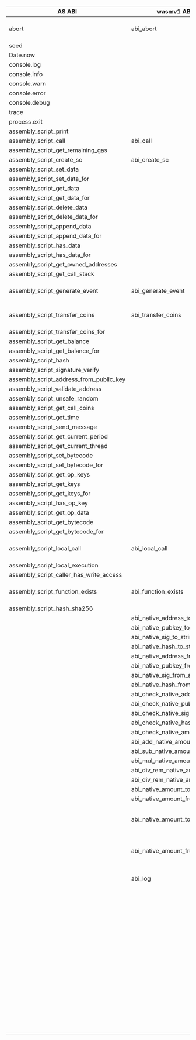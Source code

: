 | AS ABI                                  | wasmv1 ABI                     | proto                               | comment                     |
| --------------------------------------- | ------------------------------ | ----------------------------------- | --------------------------- |
| abort                                   | abi_abort                      |                                     | working need update         |
| seed                                    |                                |                                     |                             |
| Date.now                                |                                |                                     |                             |
| console.log                             |                                |                                     |                             |
| console.info                            |                                |                                     |                             |
| console.warn                            |                                |                                     |                             |
| console.error                           |                                |                                     |                             |
| console.debug                           |                                |                                     |                             |
| trace                                   |                                |                                     |                             |
| process.exit                            |                                |                                     |                             |
| assembly_script_print                   |                                |                                     |                             |
| assembly_script_call                    | abi_call                       |                                     |                             |
| assembly_script_get_remaining_gas       |                                |                                     |                             |
| assembly_script_create_sc               | abi_create_sc                  |                                     |                             |
| assembly_script_set_data                |                                |                                     |                             |
| assembly_script_set_data_for            |                                |                                     |                             |
| assembly_script_get_data                |                                |                                     |                             |
| assembly_script_get_data_for            |                                |                                     |                             |
| assembly_script_delete_data             |                                |                                     |                             |
| assembly_script_delete_data_for         |                                |                                     |                             |
| assembly_script_append_data             |                                |                                     |                             |
| assembly_script_append_data_for         |                                |                                     |                             |
| assembly_script_has_data                |                                |                                     |                             |
| assembly_script_has_data_for            |                                |                                     |                             |
| assembly_script_get_owned_addresses     |                                |                                     |                             |
| assembly_script_get_call_stack          |                                |                                     |                             |
| assembly_script_generate_event          | abi_generate_event             | GenerateEventResult                 | working need update         |
| assembly_script_transfer_coins          | abi_transfer_coins             | TransferCoinsResult                 | working need update         |
| assembly_script_transfer_coins_for      |                                |                                     |                             |
| assembly_script_get_balance             |                                |                                     |                             |
| assembly_script_get_balance_for         |                                |                                     |                             |
| assembly_script_hash                    |                                |                                     |                             |
| assembly_script_signature_verify        |                                |                                     |                             |
| assembly_script_address_from_public_key |                                |                                     |                             |
| assembly_script_validate_address        |                                |                                     |                             |
| assembly_script_unsafe_random           |                                |                                     |                             |
| assembly_script_get_call_coins          |                                |                                     |                             |
| assembly_script_get_time                |                                |                                     |                             |
| assembly_script_send_message            |                                |                                     |                             |
| assembly_script_get_current_period      |                                |                                     |                             |
| assembly_script_get_current_thread      |                                |                                     |                             |
| assembly_script_set_bytecode            |                                |                                     |                             |
| assembly_script_set_bytecode_for        |                                |                                     |                             |
| assembly_script_get_op_keys             |                                |                                     |                             |
| assembly_script_get_keys                |                                |                                     |                             |
| assembly_script_get_keys_for            |                                |                                     |                             |
| assembly_script_has_op_key              |                                |                                     |                             |
| assembly_script_get_op_data             |                                |                                     |                             |
| assembly_script_get_bytecode            |                                |                                     |                             |
| assembly_script_get_bytecode_for        |                                |                                     |                             |
| assembly_script_local_call              | abi_local_call                 |                                     | working need update         |
| assembly_script_local_execution         |                                |                                     |                             |
| assembly_script_caller_has_write_access |                                |                                     |                             |
| assembly_script_function_exists         | abi_function_exists            |                                     | working need update         |
| assembly_script_hash_sha256             |                                |                                     |                             |
|                                         | abi_native_address_to_string   | NativeAddressToStringResult         |                             |
|                                         | abi_native_pubkey_to_string    | NativePubKeyToStringResult          |                             |
|                                         | abi_native_sig_to_string       | NativeSigToStringResult             |                             |
|                                         | abi_native_hash_to_string      | NativeHashToStringResult            |                             |
|                                         | abi_native_address_from_string | NativeAddressFromStringResult       |                             |
|                                         | abi_native_pubkey_from_string  | NativePubKeyFromStringResult        |                             |
|                                         | abi_native_sig_from_string     | NativeSigFromStringResult           |                             |
|                                         | abi_native_hash_from_string    | NativeHashFromStringResult          |                             |
|                                         | abi_check_native_address       | CheckNativeAddressResult            |                             |
|                                         | abi_check_native_pubkey        | CheckNativePubKeyResult             |                             |
|                                         | abi_check_native_sig           | CheckNativeSigResult                |                             |
|                                         | abi_check_native_hash          | CheckNativeHashResult               |                             |
|                                         | abi_check_native_amount        | CheckNativeAmountResult             |                             |
|                                         | abi_add_native_amounts         | AddNativeAmountsResult              |                             |
|                                         | abi_sub_native_amounts         | SubNativeAmountsResult              |                             |
|                                         | abi_mul_native_amount          | MulNativeAmountResult               |                             |
|                                         | abi_div_rem_native_amount      | ScalarDivRemNativeAmountResult      |                             |
|                                         | abi_div_rem_native_amounts     | DivRemNativeAmountResult            |                             |
|                                         | abi_native_amount_to_string    | NativeAmountToStringResult          |                             |
|                                         | abi_native_amount_from_string  | NativeAmountFromStringResult        |                             |
|                                         | abi_native_amount_to_bytes     |                                     | to be removed in sc-runtime |
|                                         | abi_native_amount_from_bytes   |                                     | to be removed in sc-runtime |
|                                         | abi_log                        |                                     | tempory, for dev purpose    |
|                                         |                                | CheckedAddNativeTimeResult          |                             |
|                                         |                                | CheckedSubNativeTimeResult          |                             |
|                                         |                                | CheckedMulNativeTimeResult          |                             |
|                                         |                                | CheckedScalarDivRemNativeTimeResult |                             |
|                                         |                                | CheckedDivRemNativeTimeResult       |                             |
|                                         |                                | CompareNativeTimeResult             |                             |
|                                         |                                | CompareNativeAddressResult          |                             |
|                                         |                                | CompareNativePubKeyResult           |                             |
|                                         |                                | CompareNativeSigResult              |                             |
|                                         |                                | VerifyNativeSigResult               |                             |
|                                         |                                | CompareNativeAmountResult           |                             |
|                                         |                                | Keccak256Result                     |                             |
|                                         |                                | VerifyEvmSigResult                  |                             |
|                                         |                                | VerifyBlsSingleSigResult            |                             |
|                                         |                                | VerifyBlsMultiSigResult             |                             |